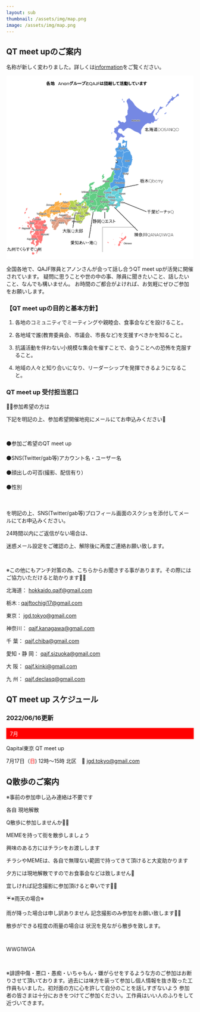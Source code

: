 ```yaml
---
layout: sub
thumbnail: /assets/img/map.png
image: /assets/img/map.png
---
```



## QT meet upのご案内

名称が新しく変わりました。詳しくは<a href="/information.html">information</a>をご覧ください。

<img src="assets/img/map.png" style="max-width:100%;">

全国各地で、QAJF隊員とアノンさんが会って話し合うQT meet upが活発に開催されています。
疑問に思うことや世の中の事、隊員に聞きたいこと、話したいこと、なんでも構いません。
お時間のご都合がよければ、お気軽にぜひご参加をお願いします。

### 【QT meet upの目的と基本方針】

1) 各地のコミュニティでミーティングや親睦会、食事会などを設けること。

2) 各地域で誰(教育委員会、市議会、市長など)を支援すべきかを知ること。

3) 抗議活動を伴わない小規模な集会を催すことで、会うことへの恐怖を克服すること。

4) 地域の人々と知り合いになり、リーダーシップを発揮できるようになること。



### QT meet up 受付担当窓口

💁‍♀️参加希望の方は

下記を明記の上、参加希望開催地宛にメールにてお申込みください💞

​

⚫️参加ご希望のQT meet up

⚫️SNS(Twitter/gab等)アカウント名・ユーザー名

⚫️顔出しの可否(撮影、配信有り）

⚫️性別

​

を明記の上、SNS(Twitter/gab等)プロフィール画面のスクショを添付してメールにてお申込みください。

24時間以内にご返信がない場合は、

迷惑メール設定をご確認の上、解除後に再度ご連絡お願い致します。

​

※この他にもアンチ対策の為、こちらからお聞きする事があります。その際にはご協力いただけると助かります🙏✨

北海道： <a href="mailto:hokkaido.qajf@gmail.com" target="_self">hokkaido.qajf@gmail.com</a>

栃木 :  <a href="mailto:qajftochigi17@gmail.com" target="_self">qajftochigi17@gmail.com</a>

東京：  <a href="mailto:jgd.tokyo@gmail.com" target="_self">jgd.tokyo@gmail.com</a>

神奈川： <a href="mailto:qajf.kanagawa@gmail.com" target="_self">qajf.kanagawa@gmail.com</a>

千 葉： <a href="mailto:qajf.chiba@gmail.com" target="_self">qajf.chiba@gmail.com</a>

愛知・静 岡： <a href="mailto:qajf.sizuoka@gmail.com" target="_self">qajf.sizuoka@gmail.com</a>

大 阪： <a href="mailto:qajf.kinki@gmail.com" target="_self">qajf.kinki@gmail.com</a>

九 州： <a href="mailto:qajf.declasq@gmail.com" target="_self">qajf.declasq@gmail.com</a>

## QT meet up スケジュール

### 2022/06/16更新







<div style="background-color:#ff0000;padding:5px 10px;color:#fff;margin-bottom:10px">7月</div>



Qapital東京 QT meet up

7月17日（<font color="#ff0000">日</font>) 12時～15時 北区　&#128231; <a href="mailto:jgd.tokyo@gmail.com" target="_self">jgd.tokyo@gmail.com</a>

## Q散歩のご案内

※事前の参加申し込み連絡は不要です

   各自 現地解散

 

Q散歩に参加しませんか🐸🍿

MEMEを持って街を散歩しましょう

 

興味のある方にはチラシをお渡しします

 

チラシやMEMEは、各自で無理ない範囲で持ってきて頂けると大変助かります

 

夕方には現地解散ですのでお食事会などは致しません🙏

 

宜しければ記念撮影に参加頂けると幸いです🙏✨

 

 

 

☔️※雨天の場合※

 

雨が降った場合は申し訳ありません 記念撮影のみ参加をお願い致します🙇‍♀️

散歩ができる程度の​雨量の場合は 状況を見ながら散歩を致します。

​

 

 

WWG1WGA

​

 

 

※誹謗中傷・悪口・愚痴・いちゃもん・嫌がらせをするような方のご参加はお断りさせて頂いております。過去には味方を装って参加し個人情報を抜き取った工作員もいました。初対面の方に心を許して自分のことを話しすぎないよう 参加者の皆さまは十分におきをつけてご参加ください。工作員はいい人のふりをして近づいてきます。
 
